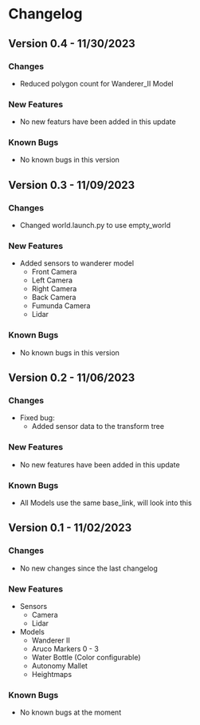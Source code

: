 # Changelog

## Version 0.4 - 11/30/2023

### Changes
- Reduced polygon count for Wanderer_II Model

### New Features
- No new featurs have been added in this update

### Known Bugs
- No known bugs in this version

## Version 0.3 - 11/09/2023

### Changes
- Changed world.launch.py to use empty_world

### New Features
- Added sensors to wanderer model
    - Front Camera
    - Left Camera
    - Right Camera
    - Back Camera
    - Fumunda Camera
    - Lidar

### Known Bugs
- No known bugs in this version

## Version 0.2 - 11/06/2023

### Changes
- Fixed bug:
    - Added sensor data to the transform tree

### New Features
- No new features have been added in this update

### Known Bugs
- All Models use the same base_link, will look into this

## Version 0.1 - 11/02/2023

### Changes
- No new changes since the last changelog

### New Features
- Sensors
    - Camera
    - Lidar
- Models
    - Wanderer II
    - Aruco Markers 0 - 3
    - Water Bottle (Color configurable)
    - Autonomy Mallet
    - Heightmaps

### Known Bugs
- No known bugs at the moment
